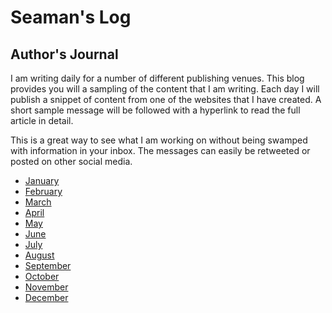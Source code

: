 # Seaman's Log 

## Author's Journal

I am writing daily for a number of different publishing venues.  This blog
provides you will a sampling of the content that I am writing.  Each day I will
publish a snippet of content from one of the websites that I have created.
A short sample message will be followed with a hyperlink to read the full
article in detail.

This is a great way to see what I am working on without being swamped with
information in your inbox.  The messages can easily be retweeted or posted on
other social media.

* [January](/sampler/01-Index.md)
* [February](/sampler/02-Index.md)
* [March](/sampler/03-Index.md)
* [April](/sampler/04-Index.md)
* [May](/sampler/05-Index.md)
* [June](/sampler/06-Index.md)
* [July](/sampler/07-Index.md)
* [August](/sampler/08-Index.md)
* [September](/sampler/09-Index.md)
* [October](/sampler/10-Index.md)
* [November](/sampler/11-Index.md)
* [December](/sampler/12-Index.md)
